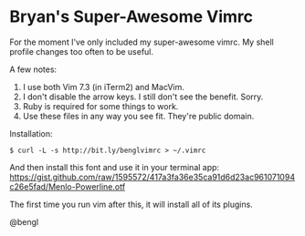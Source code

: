 Bryan's Super-Awesome Vimrc
===========================

For the moment I've only included my super-awesome vimrc. My shell profile changes too often to be useful.

A few notes:

1. I use both Vim 7.3 (in iTerm2) and MacVim.
2. I don't disable the arrow keys. I still don't see the benefit. Sorry.
3. Ruby is required for some things to work.
4. Use these files in any way you see fit. They're public domain.

Installation:

    $ curl -L -s http://bit.ly/benglvimrc > ~/.vimrc

And then install this font and use it in your terminal app:
https://gist.github.com/raw/1595572/417a3fa36e35ca91d6d23ac961071094c26e5fad/Menlo-Powerline.otf

The first time you run vim after this, it will install all of its plugins.



@bengl
